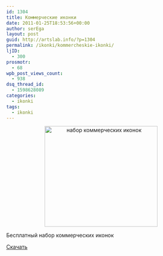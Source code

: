 ```yaml
---
id: 1304
title: Коммерческие иконки
date: 2011-01-25T18:53:56+00:00
author: serEga
layout: post
guid: http://artslab.info/?p=1304
permalink: /ikonki/kommercheskie-ikonki/
ljID:
  - 300
prosmotr:
  - 68
wpb_post_views_count:
  - 938
dsq_thread_id:
  - 1598628089
categories:
  - ikonki
tags:
  - ikonki
---
```

<center>
  <a href="http://googledrive.com/host/0B9lHVSSSdxdxd0hjdUdmRzY3Tjg/ka_ching.png"><img src="http://googledrive.com/host/0B9lHVSSSdxdxd0hjdUdmRzY3Tjg/ka_ching-300x268.png" alt="набор коммерческих иконок" title="ka_ching" width="300" height="268" class="alignnone size-medium wp-image-1305" srcset="http://googledrive.com/host/0B9lHVSSSdxdxd0hjdUdmRzY3Tjg/ka_ching-300x268.png 300w, http://googledrive.com/host/0B9lHVSSSdxdxd0hjdUdmRzY3Tjg/ka_ching.png 615w" sizes="(max-width: 300px) 100vw, 300px" /></a>
</center>

Бесплатный набор коммерческих иконок

[Скачать](http://www.webdesignerdepot.com/2011/01/kaching-exclusive-free-ecommerce-icons/)